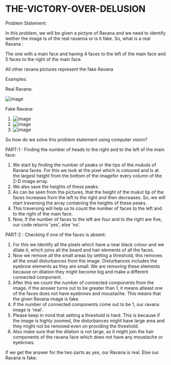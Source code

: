 # THE-VICTORY-OVER-DELUSION
Problem Statement:

In this problem, we will be given a pictyre of Ravana and we need to identify wether the image is of the real ravanna or is it fake. So, what is a real Ravana :

The one with a main face and having 4 faces to the left of the main face and 5 faces to the right of the main face.

All other ravana pictures represent the fake Ravana

Examples:

Real Ravana:

  ![image](https://github.com/user-attachments/assets/df35c756-f8eb-460c-94b2-b2762d655be6)

Fake Ravana:

  1. ![image](https://github.com/user-attachments/assets/902817a2-54f2-4e32-81ad-a097385da5b1)
  2. ![image](https://github.com/user-attachments/assets/c3c414d3-8a32-4077-b798-69e064456b88)
  3. ![image](https://github.com/user-attachments/assets/8ee88f73-55a5-4e12-a0d2-b1342082d17d)


So how do we solve this problem statement using computer vision?

PART-1 : Finding the number of heads to the right and to the left of the main face:

  1. We start by finding the number of peaks or the tips of the mukuts of Ravana faces. For this we look at the pixel which is coloured and is at the largest height from the bottom of the imagefor every column of 
     the 2-D image array.
  2. We also save the heights of these peaks.
  3. As can be seen from the pictures, that the height of the mukut tip of the faces increases from the left to the right and then decreases. So, we will start traversing the array containing the heights of these      peaks.
  4. This traversing will help us to count the number of faces to the left and to the right of the main face.
  5. Now, if the number of faces to the left are four and to the right are five, our code returns 'yes', else 'no'.


PART-2 : Checking if one of the faces is absent:

  1. For this we identify all the pixels which have a near black colour and we dilate it, which joins all the beard and hair elements of all the faces.
  2. Now we remove all the small areas by setting a threshold, this removes all the small disturbances from the image. Disturbances includes the eyebrow elements as they are small. We are removing these elements       because on dilation they might become big and make a different connected component.
  3. After this we count the number of connected components from the image, if the answer turns out to be greater than 1, it means atleast one of the faces does not have eyebrows and moustache. This means that         the given Ravana image is fake.
  4. If the number of connected components come out to be 1, our ravana image is 'real'.
  5. Please keep in mind that setting a threshold is hard. This is because if the image is highly zoomed, the disturbances might have large area and they might not be removed even on providing the threshold.
  6. Also make sure that the dilation is not large, as it might join the hair components of the ravana face which does not have any moustache or eyebrows.


If we get the answer for the two parts as yes, our Ravana is real.
Else our Ravana is fake.



